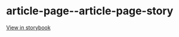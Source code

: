 # article-page--article-page-story

[View in storybook](https://raw.githack.com/Independent-Digital-News-and-Media-Ltd/standard-pwamp-sb/PR-847-sb/index.html?path=/story/article-page--article-page-story)